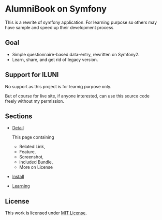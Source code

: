 AlumniBook on Symfony
=====================

This is a rewrite of symfony application.
For learning purpose so others may have sample
and speed up their development process.


## Goal

*   Simple questionnaire-based data-entry, rewritten on Symfony2.
*   Learn, share, and get rid of legacy version.


## Support for ILUNI

No support as this project is for learnig purpose only.

But of course for live site, if anyone interested,
can use this source code freely without my permission.

## Sections

*   [Detail](https://github.com/epsi/AlumniBook-SF2/blob/master/src/Iluni/BookBundle/Resources/doc/feature.md)

    This page containing

    *   Related Link,
    *   Feature,
    *   Screenshot,
    *   included Bundle,
    *   More on License

*   [Install](https://github.com/epsi/AlumniBook-SF2/blob/master/src/Iluni/BookBundle/Resources/doc/install.rst)

*   [Learning](https://github.com/epsi/AlumniBook-SF2/blob/master/src/Iluni/BookBundle/Resources/doc/step.rst)



License
-------

This work is licensed under
[MIT License](http://www.opensource.org/licenses/mit-license.php).

